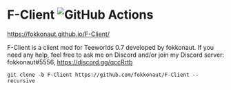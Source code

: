 F-Client ![GitHub Actions](https://github.com/fokkonaut/F-Client/workflows/Build/badge.svg)
=========

https://fokkonaut.github.io/F-Client/

F-Client is a client mod for Teeworlds 0.7 developed by fokkonaut.
If you need any help, feel free to ask me on Discord and/or join my Discord server: fokkonaut#5556, https://discord.gg/qccRrtb

	git clone -b F-Client https://github.com/fokkonaut/F-Client --recursive
